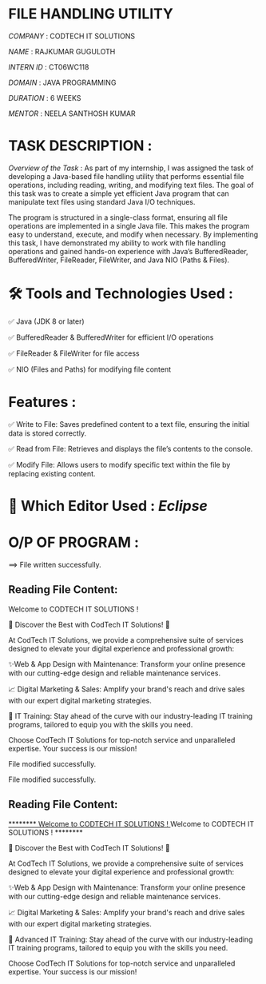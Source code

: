 # FILE HANDLING UTILITY

*COMPANY* : CODTECH IT SOLUTIONS

*NAME*    : RAJKUMAR GUGULOTH

*INTERN ID* : CT06WC118

*DOMAIN*  : JAVA PROGRAMMING

*DURATION* : 6 WEEKS

*MENTOR*  : NEELA SANTHOSH KUMAR

# TASK DESCRIPTION :
*Overview of the Task* :
As part of my internship, I was assigned the task of developing a Java-based file handling utility that performs essential file operations,
including reading, writing, and modifying text files. The goal of this task was to create a simple yet efficient Java program that can manipulate text files using standard Java I/O techniques.

The program is structured in a single-class format, ensuring all file operations are implemented in a single Java file. This makes the program easy to understand, execute, and modify when necessary. 
By implementing this task, I have demonstrated my ability to work with file handling operations and gained hands-on experience with Java’s BufferedReader, BufferedWriter, FileReader, FileWriter,
and Java NIO (Paths & Files).

# 🛠️ Tools and Technologies Used :
✅ Java (JDK 8 or later)

✅ BufferedReader & BufferedWriter for efficient I/O operations

✅ FileReader & FileWriter for file access

✅ NIO (Files and Paths) for modifying file content

# Features :
✅ Write to File: Saves predefined content to a text file, ensuring the initial data is stored correctly.

✅ Read from File: Retrieves and displays the file’s contents to the console.

✅ Modify File: Allows users to modify specific text within the file by replacing existing content.

# 🚀 Which Editor Used : *Eclipse*

# O/P OF PROGRAM :

==> File written successfully.

Reading File Content:
--------------------------------------

Welcome to CODTECH IT SOLUTIONS !

🌟 Discover the Best with CodTech IT Solutions! 🌟

At CodTech IT Solutions, we provide a comprehensive suite of services designed to elevate your digital experience and professional growth:

✨Web & App Design with Maintenance: Transform your online presence with our cutting-edge design and reliable maintenance services.

📈 Digital Marketing & Sales: Amplify your brand's reach and drive sales with our expert digital marketing strategies.

🚀 IT Training: Stay ahead of the curve with our industry-leading IT training programs, tailored to equip you with the skills you need.

Choose CodTech IT Solutions for top-notch service and unparalleled expertise. Your success is our mission!

File modified successfully.

File modified successfully.

Reading File Content:
--------------------------------------

 <ins>******** Welcome to CODTECH IT SOLUTIONS ! ********</ins>******** Welcome to CODTECH IT SOLUTIONS ! ********

🌟 Discover the Best with CodTech IT Solutions! 🌟

At CodTech IT Solutions, we provide a comprehensive suite of services designed to elevate your digital experience and professional growth:

✨Web & App Design with Maintenance: Transform your online presence with our cutting-edge design and reliable maintenance services.

📈 Digital Marketing & Sales: Amplify your brand's reach and drive sales with our expert digital marketing strategies.

🚀 Advanced IT Training: Stay ahead of the curve with our industry-leading IT training programs, tailored to equip you with the skills you need.

Choose CodTech IT Solutions for top-notch service and unparalleled expertise. Your success is our mission!




